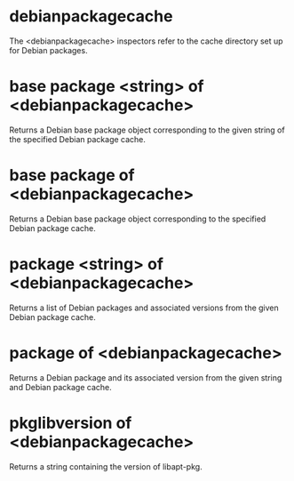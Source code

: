 # debianpackagecache

The &lt;debianpackagecache&gt; inspectors refer to the cache directory set up for Debian packages.

# base package &lt;string&gt; of &lt;debianpackagecache&gt;

Returns a Debian base package object corresponding to the given string of the specified Debian package cache.

# base package of &lt;debianpackagecache&gt;

Returns a Debian base package object corresponding to the specified Debian package cache.

# package &lt;string&gt; of &lt;debianpackagecache&gt;

Returns a list of Debian packages and associated versions from the given Debian package cache.

# package of &lt;debianpackagecache&gt;

Returns a Debian package and its associated version from the given string and Debian package cache.

# pkglibversion of &lt;debianpackagecache&gt;

Returns a string containing the version of libapt-pkg.

